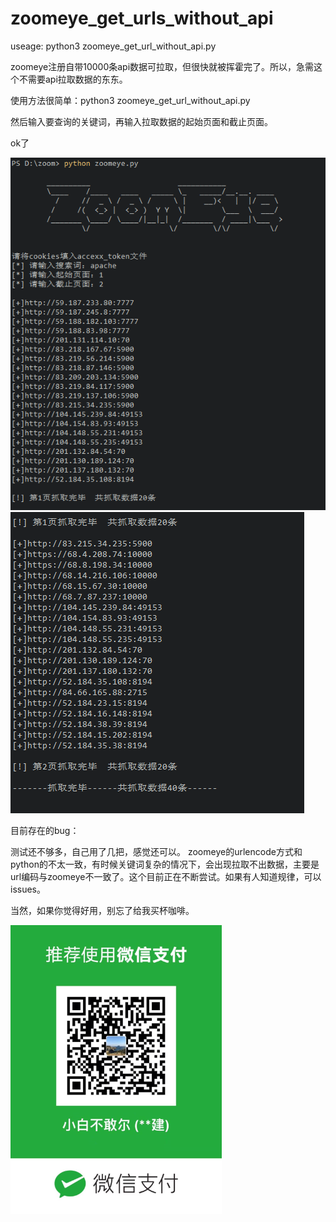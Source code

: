 # zoomeye_get_urls_without_api


useage: python3 zoomeye_get_url_without_api.py

zoomeye注册自带10000条api数据可拉取，但很快就被挥霍完了。所以，急需这个不需要api拉取数据的东东。

使用方法很简单：python3 zoomeye_get_url_without_api.py

然后输入要查询的关键词，再输入拉取数据的起始页面和截止页面。

ok了

![](demo1.png)
![](demo2.png)

目前存在的bug：

测试还不够多，自己用了几把，感觉还可以。
zoomeye的urlencode方式和python的不太一致，有时候关键词复杂的情况下，会出现拉取不出数据，主要是url编码与zoomeye不一致了。这个目前正在不断尝试。如果有人知道规律，可以issues。


当然，如果你觉得好用，别忘了给我买杯咖啡。

![](weixin.png)

